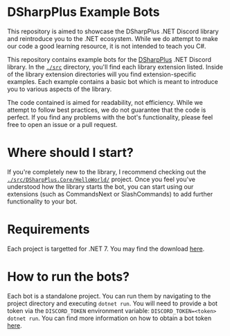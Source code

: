 # DSharpPlus Example Bots
This repository is aimed to showcase the DSharpPlus .NET Discord library and reintroduce you to the .NET ecosystem. While we do attempt to make our code a good learning resource, it is not intended to teach you C#.

This repository contains example bots for the [DSharpPlus](https://github.com/DSharpPlus/DSharpPlus) .NET Discord library. In the [`./src`](./src) directory, you'll find each library extension listed. Inside of the library extension directories will you find extension-specific examples. Each example contains a basic bot which is meant to introduce you to various aspects of the library.

The code contained is aimed for readability, not efficiency. While we attempt to follow best practices, we do not guarantee that the code is perfect. If you find any problems with the bot's functionality, please feel free to open an issue or a pull request.

# Where should I start?
If you're completely new to the library, I recommend checking out the [`./src/DSharpPlus.Core/HelloWorld/`](./src/DSharpPlus.Core/HelloWorld/) project. Once you feel you've understood how the library starts the bot, you can start using our extensions (such as CommandsNext or SlashCommands) to add further functionality to your bot.

# Requirements
Each project is targetted for .NET 7. You may find the download [here](https://dotnet.microsoft.com/download/dotnet/7.0).

# How to run the bots?
Each bot is a standalone project. You can run them by navigating to the project directory and executing `dotnet run`. You will need to provide a bot token via the `DISCORD_TOKEN` environment variable: `DISCORD_TOKEN=<token> dotnet run`. You can find more information on how to obtain a bot token [here](https://discord.com/developers/docs/intro).